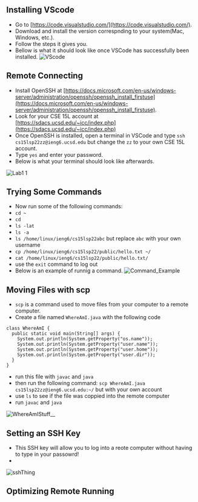 ## Installing VScode
* Go to [https://code.visualstudio.com/](https://code.visualstudio.com/).
* Download and install the version correspnding to your system(Mac, Windows, etc.).
* Follow the steps it gives you.
* Bellow is what it should look like once VSCode has successfully been installed.
![VScode](https://user-images.githubusercontent.com/103292060/162644188-063fea7b-c9be-4119-8868-565bbfc4a562.PNG)

## Remote Connecting
* Install OpenSSH at [https://docs.microsoft.com/en-us/windows-server/administration/openssh/openssh_install_firstuse](https://docs.microsoft.com/en-us/windows-server/administration/openssh/openssh_install_firstuse).
* Look for your CSE 15L account at [https://sdacs.ucsd.edu/~icc/index.php](https://sdacs.ucsd.edu/~icc/index.php)
* Once OpenSSH is installed, open a terminal in VSCode and type `ssh cs15lsp22zz@ieng6.ucsd.edu` but change the `zz` to your own CSE 15L account.
* Type `yes` and enter your password.
* Below is what your terminal should look like afterwards.

![Lab1 1](https://user-images.githubusercontent.com/103292060/162556043-f108c674-9d29-4a27-94d4-3d842de0f274.PNG)

## Trying Some Commands
*  Now run some of the following commands:
* `cd ~`
*  `cd`
*  `ls -lat`
*  `ls -a`
*  `ls /home/linux/ieng6/cs15lsp22abc` but replace `abc` with your own username
*  `cp /home/linux/ieng6/cs15lsp22/public/hello.txt ~/`
*  `cat /home/linux/ieng6/cs15lsp22/public/hello.txt/`
*  use the `exit` command to log out
*  Below is an example of runnig a command.
![Command_Example](https://user-images.githubusercontent.com/103292060/162651712-bd3b9256-b2b9-4911-a727-384db8b9ea2d.PNG)

## Moving Files with scp
* `scp` is a command used to move files from your computer to a remote computer.
* Create a file named `WhereAmI.java` with the following code

```
class WhereAmI {
  public static void main(String[] args) {
    System.out.println(System.getProperty("os.name"));
    System.out.println(System.getProperty("user.name"));
    System.out.println(System.getProperty("user.home"));
    System.out.println(System.getProperty("user.dir"));
  }
}
```
* run this file with `javac` and `java`
* then run the following command: `scp WhereAmI.java cs15lsp22zz@ieng6.ucsd.edu:~/` but with your own account
* use `ls` to see if the file was coppied into the remote computer
* run `javac`   and `java`

![WhereAmIStuff__](https://user-images.githubusercontent.com/103292060/162654668-3c9b6729-73b9-4ff3-ae81-79c4b2cfed44.PNG)

## Setting an SSH Key
* This SSH key will allow you to log into a reote computer without having to type in your passowrd!
* 
![sshThing](https://user-images.githubusercontent.com/103292060/162655145-d4b4017a-7557-47e5-afc8-825e3646b26a.PNG)

## Optimizing Remote Running

